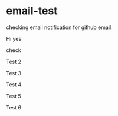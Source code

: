 # email-test
checking email notification for github email.

Hi yes


check 

Test 2

Test 3

Test 4

Test 5

Test 6


